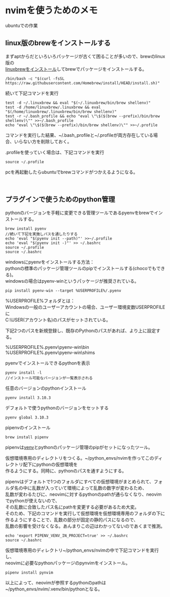 # nvimを使うためのメモ

ubuntuでの作業

## linux版のbrewをインストールする

まずaptからだといろいろパッケージが古くて困ることが多いので、brewのlinux版の  
[linuxbrewをインストール](https://docs.brew.sh/Homebrew-on-Linux)してbrewでパッケージをインストールする。

```
/bin/bash -c "$(curl -fsSL https://raw.githubusercontent.com/Homebrew/install/HEAD/install.sh)"

```

続いて下記コマンドを実行

```
test -d ~/.linuxbrew && eval "$(~/.linuxbrew/bin/brew shellenv)"
test -d /home/linuxbrew/.linuxbrew && eval "$(/home/linuxbrew/.linuxbrew/bin/brew shellenv)"
test -r ~/.bash_profile && echo "eval \"\$($(brew --prefix)/bin/brew shellenv)\"" >>~/.bash_profile
echo "eval \"\$($(brew --prefix)/bin/brew shellenv)\"" >>~/.profile
```

コマンドを実行した結果、~/.bash_profileと~/.profileが両方存在している場合、いらない方を削除しておく。

.profileを使っていく場合は、下記コマンドを実行

```
source ~/.profile
```

pcを再起動したらubuntuでbrewコマンドがつかえるようになる。

<br />

## プラグインで使うためのpython管理

pythonのバージョンを手軽に変更できる管理ツールであるpyenvをbrewでインストールする。

```
brew install pyenv
//続いて下記を実施しパスを通したりする
echo 'eval "$(pyenv init --path)"' >>~/.profile
echo 'eval "$(pyenv init -)"' >> ~/.bashrc
source ~/.profile
source ~/.bashrc
```

windowsにpyenvをインストールする方法：  
pythonの標準のパッケージ管理ツールのpipでインストールする(chocoでもできる)。  
windowsの場合はpyenv-winというパッケージが推奨されている。

```
pip install pyenv-win --target %USERPROFILE%/.pyenv
```

%USERPROFILE%フォルダとは：  
Windowsの一般のユーザーアカウントの場合、ユーザー環境変数USERPROFILEに  
C:\USER\(アカウント名)のパスがセットされている。

下記2つのパスを新規登録し、既存のPythonのパスがあれば、より上に設定する。

%USERPROFILE%\.pyenv\pyenv-win\bin  
%USERPROFILE%\.pyenv\pyenv-win\shims


pyenvでインストールできるpythonを表示

```
pyenv install -l
//インストール可能なバージョンが一覧表示される
```

任意のバージョンのpythonインストール

```
pyenv install 3.10.3
```

デフォルトで使うpythonのバージョンをセットする

```
pyenv global 3.10.3
```

pipenvのインストール

```
brew install pipenv
```

pipenvは[venv](https://e-words.jp/w/venv.html)とpythonのパッケージ管理のpipがセットになったツール。


仮想環境専用のディレクトリをつくる。~/python_envs/nvimを作ってこのディレクトリ配下にpythonの仮想環境を  
作るようにする。同時に、pythonのパスを通すようにする。  


pipenvはデフォルトで1つのフォルダにすべての仮想環境がまとめられて、フォルダ名の中に乱数が入っていて環境によって乱数の数字が変わるため、  
乱数が変わるたびに、neovimに対するpythonのpathが通らなくなり、neovimでpythonが使えないので、  
その乱数に合致したパス名にpathを変更する必要があるため大変。  
そのため、下記のコマンドを実行して仮想環境を仮想環境専用のフォルダの下に作るようにすることで、乱数の部分が固定の静的パスになるので、  
乱数の影響を受けなくなる。あんまりこの辺はわかってないのであくまで推測。

```
echo 'export PIPENV_VENV_IN_PROJECT=true' >> ~/.bashrc
source ~/.bashrc
```

仮想環境専用のディレクトリ~/python_envs/nvimの中で下記コマンドを実行し、  
neovimに必要なpythonパッケージのpynvimをインストール。

```
pipenv install pynvim
```

以上によって、neovimが参照するpythonのpathは~/python_envs/nvim/.venv/bin/pythonとなる。

